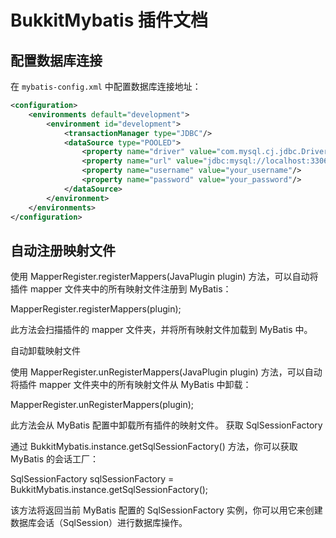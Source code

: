 # BukkitMybatis 插件文档

## 配置数据库连接

在 `mybatis-config.xml` 中配置数据库连接地址：

```xml
<configuration>
    <environments default="development">
        <environment id="development">
            <transactionManager type="JDBC"/>
            <dataSource type="POOLED">
                <property name="driver" value="com.mysql.cj.jdbc.Driver"/>
                <property name="url" value="jdbc:mysql://localhost:3306/your_database?useSSL=false"/>
                <property name="username" value="your_username"/>
                <property name="password" value="your_password"/>
            </dataSource>
        </environment>
    </environments>
</configuration>
 ```
## 自动注册映射文件

使用 MapperRegister.registerMappers(JavaPlugin plugin) 方法，可以自动将插件 mapper 文件夹中的所有映射文件注册到 MyBatis：

MapperRegister.registerMappers(plugin);

此方法会扫描插件的 mapper 文件夹，并将所有映射文件加载到 MyBatis 中。

自动卸载映射文件

使用 MapperRegister.unRegisterMappers(JavaPlugin plugin) 方法，可以自动将插件 mapper 文件夹中的所有映射文件从 MyBatis 中卸载：

MapperRegister.unRegisterMappers(plugin);

此方法会从 MyBatis 配置中卸载所有插件的映射文件。
获取 SqlSessionFactory

通过 BukkitMybatis.instance.getSqlSessionFactory() 方法，你可以获取 MyBatis 的会话工厂：

SqlSessionFactory sqlSessionFactory = BukkitMybatis.instance.getSqlSessionFactory();

该方法将返回当前 MyBatis 配置的 SqlSessionFactory 实例，你可以用它来创建数据库会话（SqlSession）进行数据库操作。
